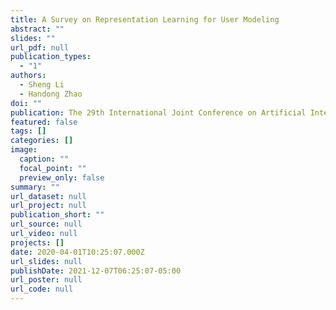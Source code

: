 ```yaml
---
title: A Survey on Representation Learning for User Modeling
abstract: ""
slides: ""
url_pdf: null
publication_types:
  - "1"
authors:
  - Sheng Li
  - Handong Zhao
doi: ""
publication: The 29th International Joint Conference on Artificial Intelligence (IJCAI)
featured: false
tags: []
categories: []
image:
  caption: ""
  focal_point: ""
  preview_only: false
summary: ""
url_dataset: null
url_project: null
publication_short: ""
url_source: null
url_video: null
projects: []
date: 2020-04-01T10:25:07.000Z
url_slides: null
publishDate: 2021-12-07T06:25:07-05:00
url_poster: null
url_code: null
---
```


